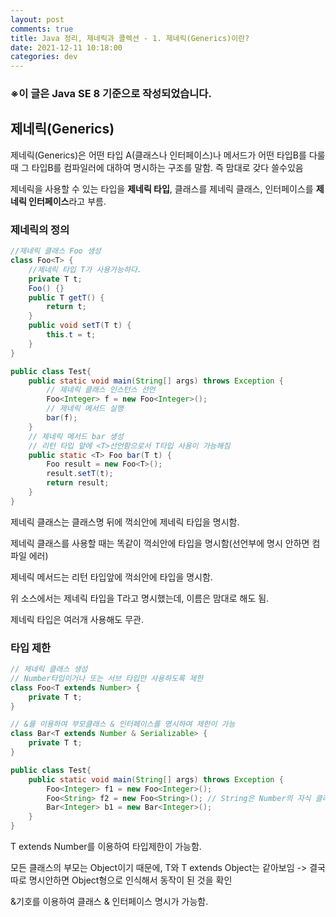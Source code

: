 ```yaml
---
layout: post
comments: true
title: Java 정리, 제네릭과 콜렉션 - 1. 제네릭(Generics)이란?
date: 2021-12-11 10:18:00
categories: dev
---
```


### ※이 글은 Java SE 8 기준으로 작성되었습니다.

## 제네릭(Generics)

제네릭(Generics)은 어떤 타입 A(클래스나 인터페이스)나 메서드가 어떤 타입B를 다룰때 그 타입B를 컴파일러에 대하여 명시하는 구조를 말함. 즉 맘대로 갖다 쓸수있음

제네릭을 사용할 수 있는 타입을 **제네릭 타입**, 클래스를 제네릭 클래스, 인터페이스를 **제네릭 인터페이스**라고 부름.



### 제네릭의 정의

```java
//제네릭 클래스 Foo 생성
class Foo<T> {
    //제네릭 타입 T가 사용가능하다.
    private T t;
    Foo() {}
    public T getT() {
        return t;
    }
    public void setT(T t) {
        this.t = t;
    }
}

public class Test{
    public static void main(String[] args) throws Exception {
        // 제네릭 클래스 인스턴스 선언
        Foo<Integer> f = new Foo<Integer>();
        // 제네릭 메서드 실행
        bar(f);
    }
    // 제네릭 메서드 bar 생성
    // 리턴 타입 앞에 <T>선언함으로서 T타입 사용이 가능해짐
    public static <T> Foo bar(T t) {
        Foo result = new Foo<T>();
        result.setT(t);
        return result;
    }
}
```

제네릭 클래스는 클래스명 뒤에 꺽쇠안에 제네릭 타입을 명시함.

제네릭 클래스를 사용할 때는 똑같이 꺽쇠안에 타입을 명시함(선언부에 명시 안하면 컴파일 에러)

제네릭 메서드는 리턴 타입앞에 꺽쇠안에 타입을 명시함.

위 소스에서는 제네릭 타입을 T라고 명시했는데, 이름은 맘대로 해도 됨.

제네릭 타입은 여러개 사용해도 무관.



### 타입 제한

```java
// 제네릭 클래스 생성
// Number타입이거나 또는 서브 타입만 사용하도록 제한
class Foo<T extends Number> {
    private T t;
}

// &를 이용하여 부모클래스 & 인터페이스를 명시하여 제한이 가능
class Bar<T extends Number & Serializable> {
    private T t;
}

public class Test{
    public static void main(String[] args) throws Exception {
        Foo<Integer> f1 = new Foo<Integer>();
        Foo<String> f2 = new Foo<String>(); // String은 Number의 자식 클래스가 아니므로 컴파일 에러 발생
        Bar<Integer> b1 = new Bar<Integer>();
    }
}
```

T extends Number를 이용하여 타입제한이 가능함.

모든 클래스의 부모는 Object이기 때문에, T와 T extends Object는 같아보임 -> 결국 따로 명시안하면 Object형으로 인식해서 동작이 된 것을 확인

&기호를 이용하여 클래스 & 인터페이스 명시가 가능함.